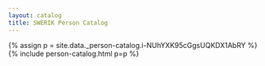```yaml
---
layout: catalog
title: SWERIK Person Catalog
---
```

{% assign p = site.data._person-catalog.i-NUhYXK95cGgsUQKDX1AbRY %}
{% include person-catalog.html p=p %}

